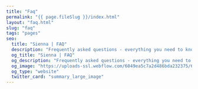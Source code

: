 ```yaml
---
title: "Faq"
permalink: "{{ page.fileSlug }}/index.html"
layout: "faq.html"
slug: "faq"
tags: "pages"
seo:
  title: "Sienna | FAQ"
  description: "Frequently asked questions - everything you need to know about Sienna Network"
  og_title: "Sienna | FAQ"
  og_description: "Frequently asked questions - everything you need to know about Sienna Network"
  og_image: "https://uploads-ssl.webflow.com/6049ea5c7a2d486bda232375/60a77be1dbf7c429d5001b6e_Open%20Graph%20Image%20Frontpage%202.0.jpg"
  og_type: "website"
  twitter_card: "summary_large_image"
---
```



